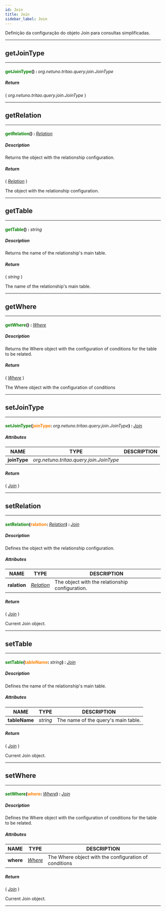 ```yaml
---
id: Join
title: Join
sidebar_label: Join
---
```


Definição da configuração do objeto Join para consultas simplificadas.

---

## getJoinType

---

#### <span style="color: #008000">getJoinType</span>() : <span style="font-weight: normal; font-style: italic;">org.netuno.tritao.query.join.JoinType</span>
##### Return

( _org.netuno.tritao.query.join.JoinType_ )


---

## getRelation

---

#### <span style="color: #008000">getRelation</span>() : <span style="font-weight: normal; font-style: italic;">[Relation](../../objects/Relation)</span>
##### Description

Returns the object with the relationship configuration.

##### Return

( _[Relation](../../objects/Relation)_ )

The object with the relationship configuration.

---

## getTable

---

#### <span style="color: #008000">getTable</span>() : <span style="font-weight: normal; font-style: italic;">string</span>
##### Description

Returns the name of the relationship's main table.

##### Return

( _string_ )

The name of the relationship's main table.

---

## getWhere

---

#### <span style="color: #008000">getWhere</span>() : <span style="font-weight: normal; font-style: italic;">[Where](../../objects/Where)</span>
##### Description

Returns the Where object with the configuration of conditions for the table to be related.

##### Return

( _[Where](../../objects/Where)_ )

The Where object with the configuration of conditions

---

## setJoinType

---

#### <span style="color: #008000">setJoinType</span>(<span style="color: #FF8000">joinType</span>: <span style="font-weight: normal; font-style: italic;">org.netuno.tritao.query.join.JoinType</span>) : <span style="font-weight: normal; font-style: italic;">[Join](../../objects/Join)</span>
##### Attributes

| NAME | TYPE | DESCRIPTION |
|---|---|---|
| **joinType** | _org.netuno.tritao.query.join.JoinType_ |   |

##### Return

( _[Join](../../objects/Join)_ )


---

## setRelation

---

#### <span style="color: #008000">setRelation</span>(<span style="color: #FF8000">ralation</span>: <span style="font-weight: normal; font-style: italic;">[Relation](../../objects/Relation)</span>) : <span style="font-weight: normal; font-style: italic;">[Join](../../objects/Join)</span>
##### Description

Defines the object with the relationship configuration.

##### Attributes

| NAME | TYPE | DESCRIPTION |
|---|---|---|
| **ralation** | _[Relation](../../objects/Relation)_ | The object with the relationship configuration. |

##### Return

( _[Join](../../objects/Join)_ )

Current Join object.

---

## setTable

---

#### <span style="color: #008000">setTable</span>(<span style="color: #FF8000">tableName</span>: <span style="font-weight: normal; font-style: italic;">string</span>) : <span style="font-weight: normal; font-style: italic;">[Join](../../objects/Join)</span>
##### Description

Defines the name of the relationship's main table.

##### Attributes

| NAME | TYPE | DESCRIPTION |
|---|---|---|
| **tableName** | _string_ | The name of the query's main table. |

##### Return

( _[Join](../../objects/Join)_ )

Current Join object.

---

## setWhere

---

#### <span style="color: #008000">setWhere</span>(<span style="color: #FF8000">where</span>: <span style="font-weight: normal; font-style: italic;">[Where](../../objects/Where)</span>) : <span style="font-weight: normal; font-style: italic;">[Join](../../objects/Join)</span>
##### Description

Defines the Where object with the configuration of conditions for the table to be related.

##### Attributes

| NAME | TYPE | DESCRIPTION |
|---|---|---|
| **where** | _[Where](../../objects/Where)_ | The Where object with the configuration of conditions |

##### Return

( _[Join](../../objects/Join)_ )

Current Join object.

---


